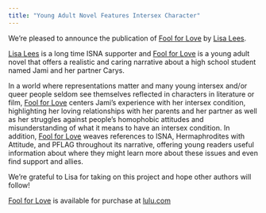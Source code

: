 ```yaml
---
title: "Young Adult Novel Features Intersex Character"
---
```


<p>We&#8217;re pleased to announce the publication of <a href="http://www.isna.org/books/foolforlove">Fool for Love</a> by <a href="http://www.lisalees.com/">Lisa Lees</a>.  </p>

<p><a href="http://www.lisalees.com/">Lisa Lees</a> is a long time <span class="caps">ISNA</span> supporter and <a href="http://www.isna.org/books/foolforlove">Fool for Love</a> is a young adult novel that offers a realistic and caring narrative about a high school student named Jami and her partner Carys.  </p>

<p>In a world where representations matter and many young intersex and/or queer people seldom see themselves reflected in characters in literature or film, <a href="http://www.isna.org/books/foolforlove">Fool for Love</a> centers Jami&#8217;s experience with her intersex condition, highlighting her loving relationships with her parents and her partner as well as her struggles against people&#8217;s homophobic attitudes and misunderstanding of what it means to have an intersex condition. In addition, <a href="http://www.isna.org/books/foolforlove">Fool for Love</a> weaves references to <span class="caps">ISNA</span>, Hermaphrodites with Attitude, and <span class="caps">PFLAG</span> throughout its narrative, offering young readers useful information about where they might learn more about these issues and even find support and allies.  </p>

<p>We&#8217;re grateful to Lisa for taking on this project and hope other authors will follow!  </p>

<p><a href="http://www.isna.org/books/foolforlove">Fool for Love</a> is available for purchase at <a href="http:http%3A//www.lulu.com/lisalees">lulu.com</a></p>
